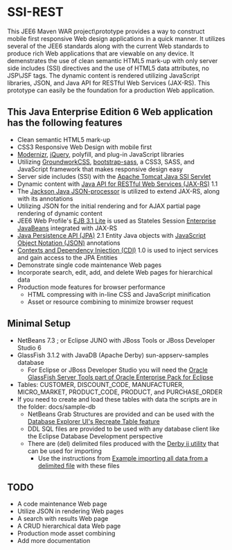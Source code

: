 SSI-REST
========

This JEE6 Maven WAR project\prototype provides a way to construct
mobile first responsive Web design applications in a quick manner.
It utilizes several of the JEE6 standards along with the current
Web standards to produce rich Web applications that are viewable on any device.
It demenstrates the use of clean semantic HTML5 mark-up with only
server side includes (SSI) directives and the use of HTML5 data attributes, no JSP\JSF tags.
The dynamic content is rendered utilizing JavaScript libraries, JSON, and
Java API for RESTful Web Services (JAX-RS).
This prototype can easily be the foundation for a production Web application.

This Java Enterprise Edition 6 Web application has the following features
-------------------------------------------------------------------------

* Clean semantic HTML5 mark-up
* CSS3 Responsive Web Design with mobile first
* [Modernizr](http://modernizr.com/), [jQuery](http://jquery.com/), polyfill, and plug-in JavaScript libraries
* Utilizing [GroundworkCSS](http://groundworkcss.github.com), [bootstrap-sass](https://github.com/thomas-mcdonald/bootstrap-sass), a CSS3, SASS, and JavaScript framework that makes responsive design easy
* Server side includes (SSI) with the [Apache Tomcat Java SSI Servlet](http://tomcat.apache.org/tomcat-5.5-doc/ssi-howto.html)
* Dynamic content with [Java API for RESTful Web Services (JAX-RS)](http://en.wikipedia.org/wiki/Java_API_for_RESTful_Web_Services) 1.1
* The [Jackson Java JSON-processor](http://jackson.codehaus.org/) is utilized to extend JAX-RS, along with its annotations
* Utilizing JSON for the initial rendering and for AJAX partial page rendering of dynamic content
* JEE6 Web Profile's [EJB 3.1 Lite](http://www.oracle.com/technetwork/articles/javaee/javaee6overview-part3-139660.html#ejblite) is used as Stateles Session [Enterprise JavaBeans](http://en.wikipedia.org/wiki/Enterprise_JavaBeans) integrated with JAX-RS 
* [Java Persistence API (JPA)](http://en.wikipedia.org/wiki/Java_Persistence_API) 2.1 Entity Java objects with [JavaScript Object Notation (JSON)](http://en.wikipedia.org/wiki/JSON) annotations
* [Contexts and Dependency Injection (CDI)](http://docs.oracle.com/javaee/6/tutorial/doc/giwhb.html) 1.0 is used to inject services and gain access to the JPA Entities
* Demonstrate single code maintenance Web pages
* Incorporate search, edit, add, and delete Web pages for hierarchical data
* Production mode features for browser performance
    * HTML compressing with in-line CSS and JavaScript minification
    * Asset or resource combining to minimize browser request

Minimal Setup
-------------

* NetBeans 7.3 ; or Eclipse JUNO with JBoss Tools or JBoss Developer Studio 6
* GlassFish 3.1.2 with JavaDB (Apache Derby) sun-appserv-samples database
    * For Eclipse or JBoss Developer Studio you will need the [Oracle GlassFish Server Tools part of Oracle Enterprise Pack for Eclipse](http://www.oracle.com/technetwork/developer-tools/eclipse/downloads/index.html)
* Tables: CUSTOMER, DISCOUNT_CODE, MANUFACTURER, MICRO_MARKET, PRODUCT_CODE, PRODUCT, and PURCHASE_ORDER
* If you need to create and load these tables with data the scripts are in the folder: docs/sample-db
    * NetBeans Grab Structures are provided and can be used with the [Database Explorer UI's Recreate Table feature](https://db.netbeans.org/uispecs/DBModuleUISpec.html#2.4.2.2)
    * DDL SQL files are provided to be used with any database client like the Eclipse Database Development perspective
    * There are (del) delimited files produced with the [Derby ij utility](http://db.apache.org/derby/papers/DerbyTut/ij_intro.html) that can be used for importing
        * Use the instructions from [Example importing all data from a delimited file](http://db.apache.org/derby/docs/10.4/tools/rtoolsimport91458.html) with these files

TODO
----

* A code maintenance Web page
* Utilize JSON in rendering Web pages
* A search with results Web page
* A CRUD hierarchical data Web page
* Production mode asset combining
* Add more documentation
